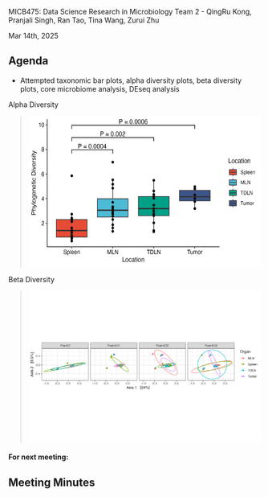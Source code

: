 MICB475: Data Science Research in Microbiology
Team 2 - QingRu Kong, Pranjali Singh, Ran Tao, Tina Wang, Zurui Zhu

Mar 14th, 2025

## Agenda

- Attempted taxonomic bar plots, alpha diversity plots, beta diversity plots, core microbiome analysis, DEseq analysis

Alpha Diversity
> <img src="../Alpha_Diversity_pretreatment.png" height="300">

Beta Diversity
> <img src="../Beta_Diversity_unweighted_unifrac.png" height="300">

  
#### For next meeting:



## Meeting Minutes
